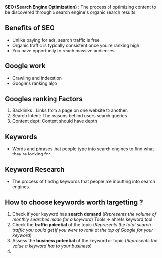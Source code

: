 **SEO (Search Engine Optimization)** : The process of optimizing content to be discovered through a search engine's organic search results.


## Benefits of SEO
- Unlike paying for ads, search traffic is free
- Organic traffic is typically consistent once you're ranking high.
- You have opportunity to reach massive audiences.

## Google work
-  Crawling and indexation
- Google's ranking algo


## Googles ranking Factors
1. Backlinks : Links from a page on one website to another.
2. Search Intent: The reasons behind users search queries
3. Content dept: Content should have depth 


## Keywords
  - Words and phrases that people type into search engines to find what they're looking for

## Keyword Research
  - The process of finding keywords that people are inputting into search engines.


## How to choose keywords worth targetting ?
1. Check if your keyword has **search demand** (*Represents the volume of monthly searches made for a keyword*)   Tools => ahrefs keyword tool
2. Check the **traffic potential** of the topic (*Represents the total search traffic you could get if you were to rank at the top of Google for your keyword*)
3. Assess the **business potential** of the keyword or topic (*Represents the value a keyword has to your business*)
4. 